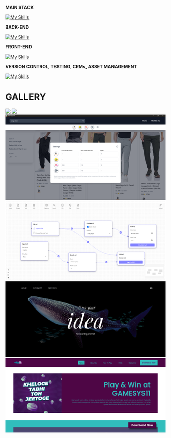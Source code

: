 **MAIN STACK**

[![My Skills](https://skillicons.dev/icons?i=js,ts)](https://www.linkedin.com/in/subham99saha/)

**BACK-END**

[![My Skills](https://skillicons.dev/icons?i=nodejs,express,electron,mongodb,mysql)](https://www.linkedin.com/in/subham99saha/)

**FRONT-END**

[![My Skills](https://skillicons.dev/icons?i=react,redux,html,css,tailwind,bootstrap)](https://www.linkedin.com/in/subham99saha/)

**VERSION CONTROL, TESTING, CRMs, ASSET MANAGEMENT**

[![My Skills](https://skillicons.dev/icons?i=git,github,jest,wordpress,ps,pr)](https://www.linkedin.com/in/subham99saha/)

# GALLERY
![](https://camo.githubusercontent.com/ed16c45a0e8f98d8810c48e64900f046496701294c8ddb6e371a884d9bf711e6/68747470733a2f2f692e696d67686970706f2e636f6d2f66696c65732f6a72313439376763452e706e67)
![](https://raw.githubusercontent.com/subham99saha/shipment-management-dashboard/refs/heads/main/snaps/2022-05-24.png)
![](https://raw.githubusercontent.com/subham99saha/holy-scrap-app/refs/heads/main/snaps/Screenshot%202024-12-01%20181822.png)
![](https://raw.githubusercontent.com/subham99saha/reactflow-vectorshift-demo/refs/heads/main/snaps/localhost_3000_%20(3).png)
![](https://raw.githubusercontent.com/subham99saha/content-marketing-agency-website/refs/heads/main/snaps/contentladder.in_.png)
![](https://github.com/subham99saha/online-fantasy-cricket-website/raw/main/snaps/gamesys11.com_.png)

<!-- # GALLERY
<div style="display: grid; grid-template-columns: repeat(3, 1fr);">

<div style="overflow: hidden; height: 150px; border: 2px solid green; grid-column: 1; grid-row: 1;">
  <img src="https://camo.githubusercontent.com/ed16c45a0e8f98d8810c48e64900f046496701294c8ddb6e371a884d9bf711e6/68747470733a2f2f692e696d67686970706f2e636f6d2f66696c65732f6a72313439376763452e706e67" alt="Image 1" style="width: 100%; height: auto; object-fit: cover;">
</div>

<div style="overflow: hidden; height: 150px; border: 2px solid green; grid-column: 2; grid-row: 1;">
  <img src="https://raw.githubusercontent.com/subham99saha/shipment-management-dashboard/refs/heads/main/snaps/2022-05-24.png" alt="Image 2" style="width: 100%; height: auto; object-fit: cover;">
</div>

<div style="overflow: hidden; height: 150px; border: 2px solid green; grid-column: 3; grid-row: 1;">
  <img src="https://raw.githubusercontent.com/subham99saha/holy-scrap-app/refs/heads/main/snaps/Screenshot%202024-12-01%20181822.png" alt="Image 3" style="width: 100%; height: auto; object-fit: cover;">
</div>

<div style="overflow: hidden; height: 150px; border: 2px solid green; grid-column: 1; grid-row: 2;">
  <img src="https://raw.githubusercontent.com/subham99saha/reactflow-vectorshift-demo/refs/heads/main/snaps/localhost_3000_%20(3).png" alt="Image 4" style="width: 100%; height: auto; object-fit: cover;">
</div>

<div style="overflow: hidden; height: 150px; border: 2px solid green; grid-column: 2; grid-row: 2;">
  <img src="https://raw.githubusercontent.com/subham99saha/content-marketing-agency-website/refs/heads/main/snaps/contentladder.in_.png" alt="Image 5" style="width: 100%; height: auto; object-fit: cover;">
</div>

<div style="overflow: hidden; height: 150px; border: 2px solid green; grid-column: 3; grid-row: 2;">
  <img src="https://github.com/subham99saha/online-fantasy-cricket-website/raw/main/snaps/gamesys11.com_.png" alt="Image 6" style="width: 100%; height: auto; object-fit: cover;">
</div>

</div> -->

<!--
**subham99saha/subham99saha** is a ✨ _special_ ✨ repository because its `README.md` (this file) appears on your GitHub profile.

Here are some ideas to get you started:

- 🔭 I’m currently working on ...
- 🌱 I’m currently learning ...
- 👯 I’m looking to collaborate on ...
- 🤔 I’m looking for help with ...
- 💬 Ask me about ...
- 📫 How to reach me: ...
- 😄 Pronouns: ...
- ⚡ Fun fact: ...
-->
